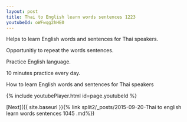 ```yaml
---
layout: post
title: Thai to English learn words sentences 1223 
youtubeId: oWFwqg2hHE0
---
```

 
 
Helps to learn English words and sentences for Thai speakers.

Opportunitiy to repeat the words sentences. 

Practice English language. 
 
10 minutes practice every day. 
 
How to learn English words and sentences for Thai speakers 
 
{% include youtubePlayer.html id=page.youtubeId %}
 
 
[Next]({{ site.baseurl }}{% link  split2/_posts/2015-09-20-Thai to english learn words sentences 1045 .md%})
 
